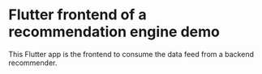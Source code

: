 # Flutter frontend of a recommendation engine demo

This Flutter app is the frontend to consume the data feed from a backend recommender.